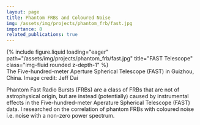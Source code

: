 ```yaml
---
layout: page
title: Phantom FRBs and Coloured Noise
img: /assets/img/projects/phantom_frb/fast.jpg
importance: 8
related_publications: true
---
```


<div class="row">
    <div class="col-sm mt-3 mt-md-0">
        {% include figure.liquid loading="eager" path="/assets/img/projects/phantom_frb/fast.jpg" title="FAST Telescope" class="img-fluid rounded z-depth-1" %}
    </div>
</div>
<div class="caption">
    The Five-hundred-meter Aperture Spherical Telescope (FAST) in Guizhou, China. Image credit: Jeff Dai
</div>

Phantom Fast Radio Bursts (FRBs) are a class of FRBs that are not of astrophysical origin, but are instead (potentially) caused by instrumental effects in the Five-hundred-meter Aperature Spherical Telescope (FAST) data. I researched on the correlation of phantom FRBs with coloured noise i.e. noise with a non-zero power spectrum.
